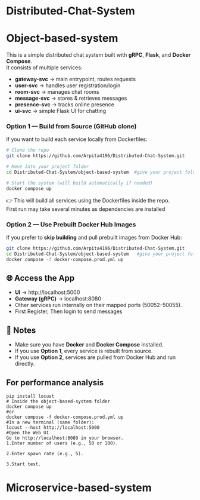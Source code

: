 # Distributed-Chat-System

# Object-based-system

This is a simple distributed chat system built with **gRPC**, **Flask**, and **Docker Compose**.  
It consists of multiple services:

- **gateway-svc** → main entrypoint, routes requests
- **user-svc** → handles user registration/login
- **room-svc** → manages chat rooms
- **message-svc** → stores & retrieves messages
- **presence-svc** → tracks online presence
- **ui-svc** → simple Flask UI for chatting
### Option 1 — Build from Source (GitHub clone)
If you want to build each service locally from Dockerfiles:

```bash
# Clone the repo
git clone https://github.com/Arpita4196/Distributed-Chat-System.git

# Move into your project folder
cd Distributed-Chat-System/object-based-system  #give your project folder path where it is stored

# Start the system (will build automatically if needed)
docker compose up

```

👉 This will build all services using the Dockerfiles inside the repo.  
First run may take several minutes as dependencies are installed

### Option 2 — Use Prebuilt Docker Hub Images
If you prefer to **skip building** and pull prebuilt images from Docker Hub:

```bash
git clone https://github.com/Arpita4196/Distributed-Chat-System.git
cd Distributed-Chat-System/object-based-system   #give your project folder path where it is stored
docker compose -f docker-compose.prod.yml up
```


## 🌐 Access the App
- **UI** → http://localhost:5000  
- **Gateway (gRPC)** → localhost:8080  
- Other services run internally on their mapped ports (50052–50055).
- First Register, Then login to send messages

## 📝 Notes
- Make sure you have **Docker** and **Docker Compose** installed.  
- If you use **Option 1**, every service is rebuilt from source.  
- If you use **Option 2**, services are pulled from Docker Hub and run directly.

## For performance analysis
```
pip install locust
# Inside the object-based-system folder
docker compose up
#or
docker compose -f docker-compose.prod.yml up
#In a new terminal (same folder):
locust --host http://localhost:5000
#Open the Web UI
Go to http://localhost:8089 in your browser.
1.Enter number of users (e.g., 50 or 100).

2.Enter spawn rate (e.g., 5).

3.Start test.
```

# Microservice-based-system
